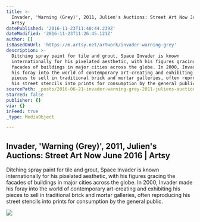 ```yaml
---
title: >-
  Invader, 'Warning (Grey)', 2011, Julien's Auctions: Street Art Now June 2016 |
  Artsy
datePublished: '2016-11-23T11:40:44.239Z'
dateModified: '2016-11-23T11:26:45.121Z'
author: []
isBasedOnUrl: 'https://m.artsy.net/artwork/invader-warning-grey'
description: >-
  Ditching spray paint for tile and grout, Space Invader is known
  internationally for his pixelated aesthetic, with his figures gracing the
  facades of buildings in major cities across the globe. In 2000, Invader made
  his foray into the world of contemporary art-creating and exhibiting his
  pieces to sell in traditional brick and mortar galleries, often reproducing
  his street stencils into prints for consumption by the general public.
sourcePath: _posts/2016-06-21-invader-warning-grey-2011-juliens-auctions-street-a.md
starred: false
publisher: {}
via: {}
inFeed: true
_type: MediaObject

---
```

<article style=""><h1>Invader, 'Warning (Grey)', 2011, Julien's Auctions: Street Art Now June 2016 | Artsy</h1><p>Ditching spray paint for tile and grout, Space Invader is known internationally for his pixelated aesthetic, with his figures gracing the facades of buildings in major cities across the globe. In 2000, Invader made his foray into the world of contemporary art-creating and exhibiting his pieces to sell in traditional brick and mortar galleries, often reproducing his street stencils into prints for consumption by the general public.</p><img src="https://d32dm0rphc51dk.cloudfront.net/LtGIfD_Knk6B41YzCzjO-Q/normalized.jpg" /></article>